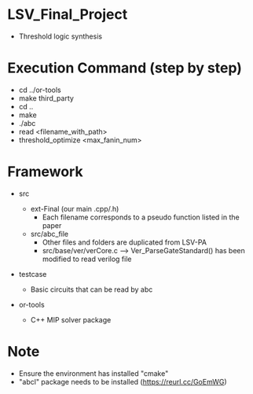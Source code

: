 # LSV_Final_Project
- Threshold logic synthesis

# Execution Command (step by step)
- cd ../or-tools
- make third_party
- cd ..
- make 
- ./abc
- read <filename_with_path>
- threshold_optimize <max_fanin_num>

# Framework
- src 
    - ext-Final (our main .cpp/.h)
        - Each filename corresponds to a pseudo function listed in the paper
    - src/abc_file
        - Other files and folders are duplicated from LSV-PA
        - src/base/ver/verCore.c --> Ver_ParseGateStandard() has been modified to read verilog file

- testcase
    - Basic circuits that can be read by abc

- or-tools
    - C++ MIP solver package

#  Note
- Ensure the environment has installed "cmake"
- "abcl" package needs to be installed (https://reurl.cc/GoEmWG)

